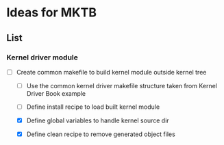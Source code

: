 # Ideas for MKTB 

## List

### Kernel driver module
- [ ] Create common makefile to build kernel module outside kernel tree
  - [ ] Use the common kernel driver makefile structure taken from Kernel Driver Book example
  - [ ] Define install recipe to load built kernel module
  - [X] Define global variables to handle kernel source dir 
  - [X] Define clean recipe to remove generated object files

